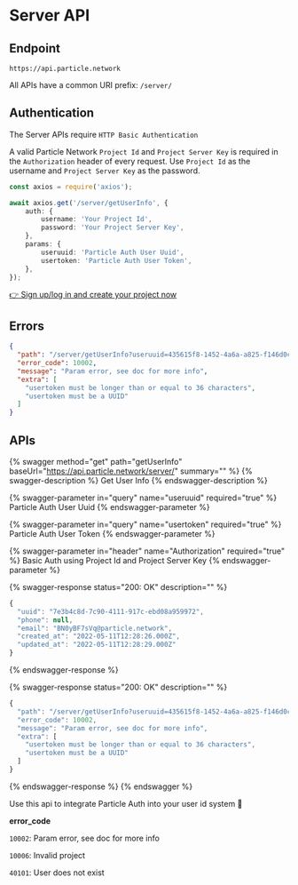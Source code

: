 # Server API

## Endpoint

`https://api.particle.network`

All APIs have a common URI prefix: `/server/`

## Authentication

The Server APIs require `HTTP Basic Authentication`

A valid Particle Network `Project Id` and `Project Server Key` is required in the `Authorization` header of every request. Use `Project Id` as the username and `Project Server Key` as the password.

```typescript
const axios = require('axios');

await axios.get('/server/getUserInfo', {
    auth: {
        username: 'Your Project Id',
        password: 'Your Project Server Key',
    },
    params: {
        useruuid: 'Particle Auth User Uuid',
        usertoken: 'Particle Auth User Token',
    },
});
```

[👉 Sign up/log in and create your project now](https://particle.network/#login)

## Errors

```json
{
  "path": "/server/getUserInfo?useruuid=435615f8-1452-4a6a-a825-f146d0cd7843&usertoken=123",
  "error_code": 10002,
  "message": "Param error, see doc for more info",
  "extra": [
    "usertoken must be longer than or equal to 36 characters",
    "usertoken must be a UUID"
  ]
}
```

## APIs

{% swagger method="get" path="getUserInfo" baseUrl="https://api.particle.network/server/" summary="" %}
{% swagger-description %}
Get User Info
{% endswagger-description %}

{% swagger-parameter in="query" name="useruuid" required="true" %}
Particle Auth User Uuid
{% endswagger-parameter %}

{% swagger-parameter in="query" name="usertoken" required="true" %}
Particle Auth User Token
{% endswagger-parameter %}

{% swagger-parameter in="header" name="Authorization" required="true" %}
Basic Auth using Project Id and Project Server Key
{% endswagger-parameter %}

{% swagger-response status="200: OK" description="" %}
```javascript
{
  "uuid": "7e3b4c8d-7c90-4111-917c-ebd08a959972",
  "phone": null,
  "email": "BN0yBF7sVq@particle.network",
  "created_at": "2022-05-11T12:28:26.000Z",
  "updated_at": "2022-05-11T12:28:29.000Z"
}
```
{% endswagger-response %}

{% swagger-response status="200: OK" description="" %}
```javascript
{
  "path": "/server/getUserInfo?useruuid=435615f8-1452-4a6a-a825-f146d0cd7843&usertoken=123",
  "error_code": 10002,
  "message": "Param error, see doc for more info",
  "extra": [
    "usertoken must be longer than or equal to 36 characters",
    "usertoken must be a UUID"
  ]
}
```
{% endswagger-response %}
{% endswagger %}

Use this api to integrate Particle Auth into your user id system :tada:

**error\_code**

`10002`: Param error, see doc for more info

`10006`: Invalid project

`40101`: User does not exist
